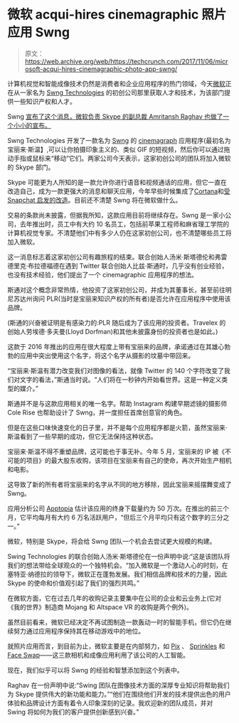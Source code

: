 # 微软 acqui-hires cinemagraphic 照片应用 Swng 

> 原文：<https://web.archive.org/web/https://techcrunch.com/2017/11/06/microsoft-acqui-hires-cinemagraphic-photo-app-swng/>

计算机视觉和智能成像技术仍然是消费者和企业应用程序的热门领域，今天[微软](https://web.archive.org/web/20230405040810/http://microsoft.com/)正在从一家名为 [Swng Technologies](https://web.archive.org/web/20230405040810/http://swng.me/) 的初创公司那里获取人才和技术，为该部门提供一些知识产权和人才。

Swng [宣布了这个消息，微软负责 Skype 的副总裁 Amritansh Raghav 也做了一个小小的宣布。](https://web.archive.org/web/20230405040810/https://swng.me/press)

Swng Technologies 开发了一款名为 [Swng](https://web.archive.org/web/20230405040810/http://swng.me/) 的 [cinemagraph](https://web.archive.org/web/20230405040810/https://en.wikipedia.org/wiki/Cinemagraph) 应用程序(最初名为宝丽来·斯温】,可以让你拍摄印象主义的、类似 GIF 的短视频，然后你可以通过拖动手指或鼠标来“移动”它们。两家公司今天表示，这家初创公司的团队将加入微软的 Skype 部门。

Skype 可能更为人所知的是一款允许你进行语音和视频通话的应用，但它一直在改造自己，成为一款更强大的消息和聊天应用，今年早些时候集成了[Cortana](https://web.archive.org/web/20230405040810/https://techcrunch.com/2017/10/10/cortana-will-now-interrupt-your-skype-chats/)和[受 Snapchat 启发的改造](https://web.archive.org/web/20230405040810/https://techcrunch.com/2017/06/01/skypes-snapchat-inspired-makeover-puts-the-camera-a-swipe-away-adds-stories/)。目前还不清楚 Swng 将在微软做什么。

交易的条款尚未披露，但据我所知，这款应用目前将继续存在。Swng 是一家小公司，去年推出时，员工中有大约 10 名员工，包括前苹果工程师和麻省理工学院的计算机视觉专家。不清楚他们中有多少人仍在这家初创公司，也不清楚哪些员工将加入微软。

这一消息标志着这家初创公司有趣旅程的结束。联合创始人汤米·斯塔德伦和弗雷德里克·布拉德福德在遇到 Twitter 联合创始人比兹·斯通时，几乎没有创业经验，也没有技术经验，他们提出了一个 cinemagraphic 应用程序的想法。

斯通对这个概念非常热情，他投资了这家初创公司，并成为其董事长，甚至前往明尼苏达州询问 PLR(当时是宝丽来知识产权的所有者)是否允许在应用程序中使用该品牌。

(斯通的兴奋被证明是有感染力的:PLR 随后成为了该应用的投资者。Travelex 的创始人劳埃德·多夫曼(Lloyd Dorfman)和其他未披露身份的投资者也是如此。)

这款于 2016 年推出的应用在很大程度上带有宝丽来的品牌，承诺通过在其雄心勃勃的应用中突出使用这个名字，将这个名字从摄影的坟墓中带回来。

“宝丽来·斯温有潜力改变我们对图像的看法，就像 Twitter 的 140 个字符改变了我们对文字的看法，”斯通当时说。“人们将在一秒钟内开始看世界。这是一种定义类型的媒介。”

斯通并不是与这款应用相关的唯一名字。帮助 Instagram 构建早期滤镜的摄影师 Cole Rise 也帮助设计了 Swng，并一度担任首席创意官的角色。

但是在这些口味快速变化的日子里，并不是每个应用程序都是火箭，虽然宝丽来·斯温看到了一些早期的成功，但它无法保持这种状态。

宝丽来·斯温不得不重塑品牌，这可能也于事无补。今年 5 月，宝丽来的 IP 被《不可能的项目》的最大股东收购，该项目在宝丽来有自己的使命，再次开始生产相机和电影。

这导致了新的所有者将宝丽来的名字从不同的地方移除，因此宝丽来摇摆舞变成了 Swng。

应用分析公司 [Apptopia](https://web.archive.org/web/20230405040810/http://apptopia.com/) 估计该应用的终身下载量约为 50 万次。在推出的前三个月，它平均每月有大约 6 万名活跃用户，“但后三个月平均只有这个数字的三分之一。”

微软，特别是 Skype，将会给 Swng 团队一个机会去尝试更大规模的构建。

Swing Technologies 的联合创始人汤米·斯塔德伦在一份声明中说:“这是该团队将我们的想法带给全球观众的一个独特机会。“加入微软是一个激动人心的时刻，在塞特亚·纳德拉的领导下，微软正在蓬勃发展。我们相信品牌和技术的力量，因此 Skype 的使命和价值观引起了我们的强烈共鸣。”

在微软方面，它在过去几年的收购记录主要集中在公司的企业和云业务上(它对《我的世界》制造商 Mojang 和 Altspace VR 的收购是两个例外)。

虽然目前看来，微软已经决定不再试图制造一款轰动一时的智能手机，但它仍在继续努力通过应用程序保持其在移动游戏中的地位。

就照片应用而言，到目前为止，微软主要是在内部努力，如 [Pix](https://web.archive.org/web/20230405040810/https://techcrunch.com/2017/09/14/microsofts-ai-camera-app-pix-is-now-a-business-productivity-tool/) 、 [Sprinkles](https://web.archive.org/web/20230405040810/https://techcrunch.com/2017/04/04/microsoft-launches-sprinkles-a-silly-camera-app-powered-by-machine-learning/) 和[Face Swap](https://web.archive.org/web/20230405040810/https://techcrunch.com/2017/06/02/with-microsofts-face-swap-search-with-bing-for-your-next-morphing-muse/)——这三款相机和成像应用利用了该公司的人工智能。

现在，我们似乎可以将 Swng 的经验和智慧添加到这个列表中。

Raghav 在一份声明中说:“Swing 团队在图像技术方面的深厚专业知识将帮助我们为 Skype 提供伟大的新功能和能力。”“他们在围绕他们开发的技术提供出色的用户体验和品牌设计方面有着令人印象深刻的记录。我欢迎新的团队成员，并对 Swing 将如何为我们的客户提供创新感到兴奋。”